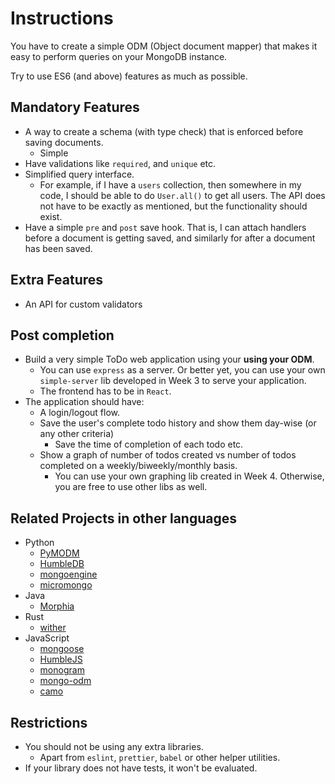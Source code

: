 # Instructions

You have to create a simple ODM (Object document mapper) that makes it easy to perform queries on your MongoDB instance.

Try to use ES6 (and above) features as much as possible.

## Mandatory Features
- A way to create a schema (with type check) that is enforced before saving documents.
  - Simple
- Have validations like `required`, and `unique` etc.
- Simplified query interface.
  - For example, if I have a `users` collection, then somewhere in my code, I should be able to do `User.all()` to get all users. The API does not have to be exactly as mentioned, but the functionality should exist.
- Have a simple `pre` and `post` save hook. That is, I can attach handlers before a document is getting saved, and similarly for after a document has been saved.

## Extra Features
- An API for custom validators

## Post completion
- Build a very simple ToDo web application using your **using your ODM**.
  - You can use `express` as a server. Or better yet, you can use your own `simple-server` lib developed in Week 3 to serve your application.
  - The frontend has to be in `React`.
- The application should have:
  - A login/logout flow.
  - Save the user's complete todo history and show them day-wise (or any other criteria)
    - Save the time of completion of each todo etc.
  - Show a graph of number of todos created vs number of todos completed on a weekly/biweekly/monthly basis.
    - You can use your own graphing lib created in Week 4. Otherwise, you are free to use other libs as well.

## Related Projects in other languages
- Python
  - [PyMODM](https://github.com/mongodb/pymodm)
  - [HumbleDB](https://humbledb.readthedocs.io/en/latest/)
  - [mongoengine](http://mongoengine.org/)
  - [micromongo](https://pythonhosted.org/micromongo/)
- Java
  - [Morphia](https://www.baeldung.com/mongodb-morphia)
- Rust
  - [wither](https://github.com/thedodd/wither)
- JavaScript
  - [mongoose](https://mongoosejs.com/)
  - [HumbleJS](https://humblejs.readthedocs.io/en/latest/)
  - [monogram](https://www.npmjs.com/package/monogram)
  - [mongo-odm](https://www.npmjs.com/package/mongo-odm)
  - [camo](https://github.com/scottwrobinson/camo)

## Restrictions
- You should not be using any extra libraries.
    - Apart from `eslint`, `prettier`, `babel` or other helper utilities.
- If your library does not have tests, it won't be evaluated.
